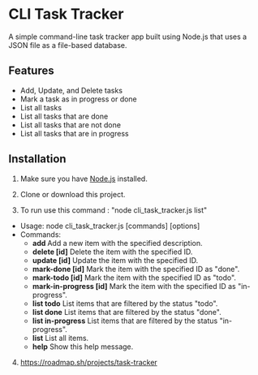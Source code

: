 # CLI Task Tracker

A simple command-line task tracker app built using Node.js that uses a JSON file as a file-based database.

## Features

- Add, Update, and Delete tasks
- Mark a task as in progress or done
- List all tasks
- List all tasks that are done
- List all tasks that are not done
- List all tasks that are in progress

## Installation

1. Make sure you have [Node.js](https://nodejs.org) installed.

2. Clone or download this project.

3. To run use this command : "node cli_task_tracker.js list"
  - Usage: node cli_task_tracker.js [commands] [options]
  - Commands:
      - **add <description>**          Add a new item with the specified description.
      - **delete [id]**                Delete the item with the specified ID.
      - **update [id]**                Update the item with the specified ID.
      - **mark-done [id]**             Mark the item with the specified ID as "done".
      - **mark-todo [id]**             Mark the item with the specified ID as "todo".
      - **mark-in-progress [id]**      Mark the item with the specified ID as "in-progress".
      - **list todo**                  List items that are filtered by the status "todo".
      - **list done**                  List items that are filtered by the status "done".
      - **list in-progress**           List items that are filtered by the status "in-progress".
      - **list**                       List all items.
      - **help**                       Show this help message.


4. https://roadmap.sh/projects/task-tracker
